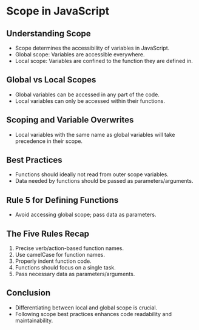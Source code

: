 # Scope in JavaScript

## Understanding Scope
- Scope determines the accessibility of variables in JavaScript.
- Global scope: Variables are accessible everywhere.
- Local scope: Variables are confined to the function they are defined in.

## Global vs Local Scopes
- Global variables can be accessed in any part of the code.
- Local variables can only be accessed within their functions.

## Scoping and Variable Overwrites
- Local variables with the same name as global variables will take precedence in their scope.

## Best Practices
- Functions should ideally not read from outer scope variables.
- Data needed by functions should be passed as parameters/arguments.

## Rule 5 for Defining Functions
- Avoid accessing global scope; pass data as parameters.

## The Five Rules Recap
1. Precise verb/action-based function names.
2. Use camelCase for function names.
3. Properly indent function code.
4. Functions should focus on a single task.
5. Pass necessary data as parameters/arguments.

## Conclusion
- Differentiating between local and global scope is crucial.
- Following scope best practices enhances code readability and maintainability.
